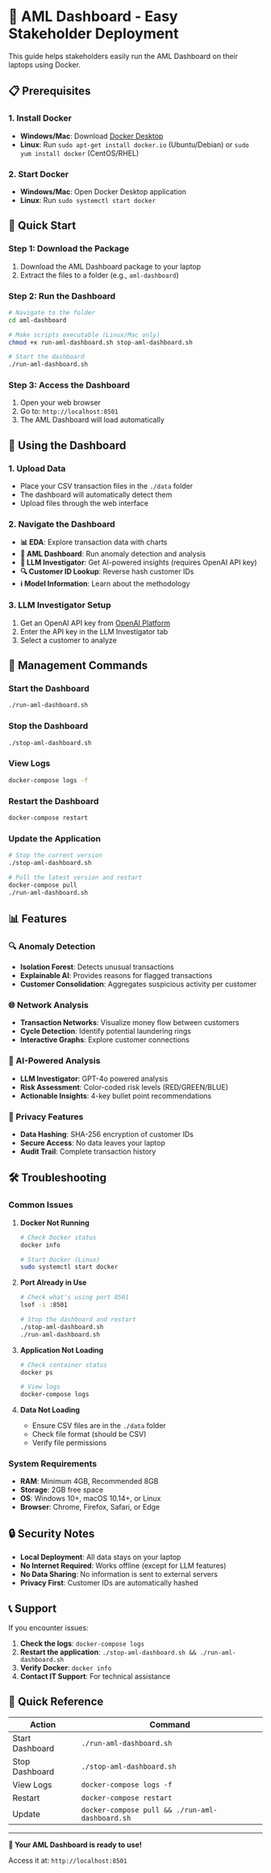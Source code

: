 # 🚀 AML Dashboard - Easy Stakeholder Deployment

This guide helps stakeholders easily run the AML Dashboard on their laptops using Docker.

## 📋 Prerequisites

### 1. Install Docker
- **Windows/Mac**: Download [Docker Desktop](https://www.docker.com/products/docker-desktop)
- **Linux**: Run `sudo apt-get install docker.io` (Ubuntu/Debian) or `sudo yum install docker` (CentOS/RHEL)

### 2. Start Docker
- **Windows/Mac**: Open Docker Desktop application
- **Linux**: Run `sudo systemctl start docker`

## 🚀 Quick Start

### Step 1: Download the Package
1. Download the AML Dashboard package to your laptop
2. Extract the files to a folder (e.g., `aml-dashboard`)

### Step 2: Run the Dashboard
```bash
# Navigate to the folder
cd aml-dashboard

# Make scripts executable (Linux/Mac only)
chmod +x run-aml-dashboard.sh stop-aml-dashboard.sh

# Start the dashboard
./run-aml-dashboard.sh
```

### Step 3: Access the Dashboard
1. Open your web browser
2. Go to: `http://localhost:8501`
3. The AML Dashboard will load automatically

## 📁 Using the Dashboard

### 1. Upload Data
- Place your CSV transaction files in the `./data` folder
- The dashboard will automatically detect them
- Upload files through the web interface

### 2. Navigate the Dashboard
- **📊 EDA**: Explore transaction data with charts
- **💼 AML Dashboard**: Run anomaly detection and analysis
- **🤖 LLM Investigator**: Get AI-powered insights (requires OpenAI API key)
- **🔍 Customer ID Lookup**: Reverse hash customer IDs
- **ℹ️ Model Information**: Learn about the methodology

### 3. LLM Investigator Setup
1. Get an OpenAI API key from [OpenAI Platform](https://platform.openai.com/api-keys)
2. Enter the API key in the LLM Investigator tab
3. Select a customer to analyze

## 🔧 Management Commands

### Start the Dashboard
```bash
./run-aml-dashboard.sh
```

### Stop the Dashboard
```bash
./stop-aml-dashboard.sh
```

### View Logs
```bash
docker-compose logs -f
```

### Restart the Dashboard
```bash
docker-compose restart
```

### Update the Application
```bash
# Stop the current version
./stop-aml-dashboard.sh

# Pull the latest version and restart
docker-compose pull
./run-aml-dashboard.sh
```

## 📊 Features

### 🔍 Anomaly Detection
- **Isolation Forest**: Detects unusual transactions
- **Explainable AI**: Provides reasons for flagged transactions
- **Customer Consolidation**: Aggregates suspicious activity per customer

### 🌐 Network Analysis
- **Transaction Networks**: Visualize money flow between customers
- **Cycle Detection**: Identify potential laundering rings
- **Interactive Graphs**: Explore customer connections

### 🤖 AI-Powered Analysis
- **LLM Investigator**: GPT-4o powered analysis
- **Risk Assessment**: Color-coded risk levels (RED/GREEN/BLUE)
- **Actionable Insights**: 4-key bullet point recommendations

### 🔐 Privacy Features
- **Data Hashing**: SHA-256 encryption of customer IDs
- **Secure Access**: No data leaves your laptop
- **Audit Trail**: Complete transaction history

## 🛠️ Troubleshooting

### Common Issues

1. **Docker Not Running**
   ```bash
   # Check Docker status
   docker info
   
   # Start Docker (Linux)
   sudo systemctl start docker
   ```

2. **Port Already in Use**
   ```bash
   # Check what's using port 8501
   lsof -i :8501
   
   # Stop the dashboard and restart
   ./stop-aml-dashboard.sh
   ./run-aml-dashboard.sh
   ```

3. **Application Not Loading**
   ```bash
   # Check container status
   docker ps
   
   # View logs
   docker-compose logs
   ```

4. **Data Not Loading**
   - Ensure CSV files are in the `./data` folder
   - Check file format (should be CSV)
   - Verify file permissions

### System Requirements

- **RAM**: Minimum 4GB, Recommended 8GB
- **Storage**: 2GB free space
- **OS**: Windows 10+, macOS 10.14+, or Linux
- **Browser**: Chrome, Firefox, Safari, or Edge

## 🔒 Security Notes

- **Local Deployment**: All data stays on your laptop
- **No Internet Required**: Works offline (except for LLM features)
- **No Data Sharing**: No information is sent to external servers
- **Privacy First**: Customer IDs are automatically hashed

## 📞 Support

If you encounter issues:

1. **Check the logs**: `docker-compose logs`
2. **Restart the application**: `./stop-aml-dashboard.sh && ./run-aml-dashboard.sh`
3. **Verify Docker**: `docker info`
4. **Contact IT Support**: For technical assistance

## 🎯 Quick Reference

| Action | Command |
|--------|---------|
| Start Dashboard | `./run-aml-dashboard.sh` |
| Stop Dashboard | `./stop-aml-dashboard.sh` |
| View Logs | `docker-compose logs -f` |
| Restart | `docker-compose restart` |
| Update | `docker-compose pull && ./run-aml-dashboard.sh` |

---

**🎉 Your AML Dashboard is ready to use!**

Access it at: `http://localhost:8501` 